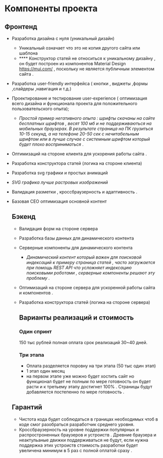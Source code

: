 # Компоненты проекта
## Фронтенд
- Разработка дизайна с нуля (уникальный дизайн)
   - Уникальный означает что это не копия другого сайта или шаблона
   - **** Конструктор статей не относиться к уникальному дизайну , он будет построен из компонентов Material Design https://mui.com/ , поскольку не является публичным элементом сайта .
- Разработка user-friendly интерфейса ( кнопки , виджеты ,формы ,слайдеры ,навигация и т.д.)
- Проектирование и тестирование user-experience ( оптимизация всего дизайна и функционала проекта для положительного пользовательского опыта);
   - _Простой пример негативного опыта : шрифты скачаны на сайте бесплатных шрифтов , весят 100 мб и не поддерживаються на мобильных браузерах.
  В результате страница на ПК грузиться 10-15 секунд, а на телефоне 20-50 сек с нечитабельным шрифтом или в лучше случае с системным шрифтом который будет плохо восприниматься_ .
- Оптимизаций на стороне клиента для ускорения работы сайта .
- Разработка конструктора статей (логика на стороне клиента)
- Разработка svg графики и простых анимаций 
- _SVG графика лучше растровых изображений_
- Валидация разметки , кроссбраузерность и адаптивность .
- Базовая СЕО оптимизация основной контент 

  ## Бэкенд
  - Валидация форм на стороне сервера
  - Разработка базы данных для динамического контента
  - Серверные компоненты для динамического контента
     -  _Динамический контент который важен для поисковой индексаций к примеру страница статей , часто загружается при помощь   REST API
     что усложняет индексацию поисковыми роботами , серверные компоненты решают эту проблему ._
  - Оптимизаций на стороне сервера для ускоренной работы сайта и компонентов .
   - Разработка конструктора статей (логика на стороне сервера)

     ## Варианты реализаций и стоимость
      ### Один спринт
     150 тыс рублей полная оплата срок реализаций 30~40 дней.

     ### Три этапа
     - Оплата разделяется поровну на три этапа (50 тыс один этап)
     - 1 этап один месяц
      - на первом этапе уже можно будет хостить сайт но функционал будет не полным по мере готовность он будет расти и к третьему этапу достигнет 100%  . Страницы будут добавляется постепенно по мере готовность  .

    ## Гарантий
  - Чистота кода будет соблюдаться в границах необходимых чтоб в коде смог разобраться разработчик среднего уровня.
  - Кроссбраузерность на уровне поддержки популярных и распростроненных браузеров и устроиств . Древние браузера  и неактульаные движки поддерживаться не будут, если нужна поддержка этих устроиств стоимость разработки будет увеличена минимум в 5 раз с полной оплатой сразу .
